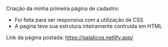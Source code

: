 Criação da minha primeira página de cadastro:
- Foi feita para ser responsiva com a utilização de CSS
- A pagina teve sua estrutura inteiramente contruida em HTML

Link da página postada:
https://galaticos.netlify.app/
